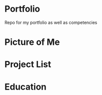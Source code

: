 # Portfolio
Repo for my portfolio as well as competencies

# Picture of Me

# Project List 

# Education